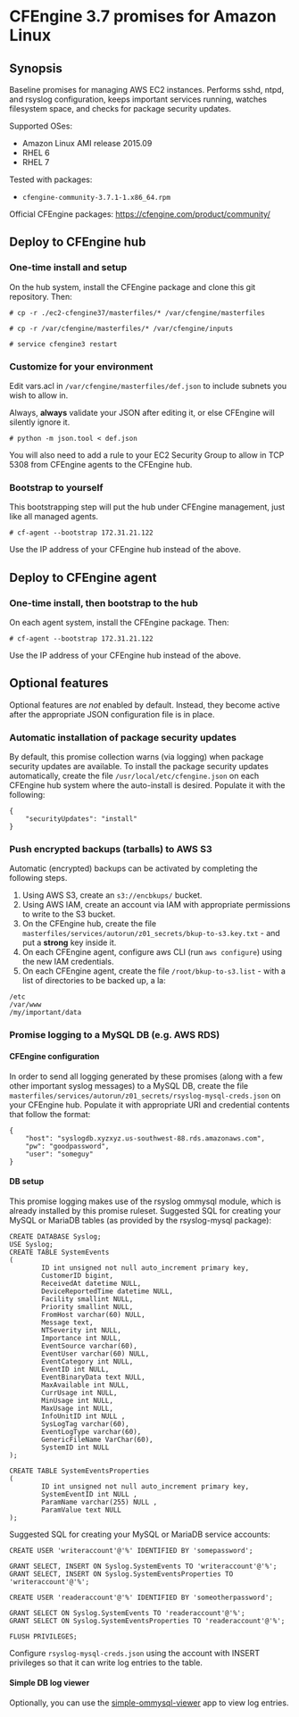 # CFEngine 3.7 promises for Amazon Linux

## Synopsis

Baseline promises for managing AWS EC2 instances. Performs sshd, ntpd, and rsyslog configuration, keeps important services running, watches filesystem space, and checks for package security updates.

Supported OSes:
* Amazon Linux AMI release 2015.09
* RHEL 6
* RHEL 7

Tested with packages:
* `cfengine-community-3.7.1-1.x86_64.rpm`

Official CFEngine packages:
https://cfengine.com/product/community/

## Deploy to CFEngine hub

### One-time install and setup

On the hub system, install the CFEngine package and clone this git repository. Then:

```
# cp -r ./ec2-cfengine37/masterfiles/* /var/cfengine/masterfiles

# cp -r /var/cfengine/masterfiles/* /var/cfengine/inputs

# service cfengine3 restart
```

### Customize for your environment

Edit vars.acl in `/var/cfengine/masterfiles/def.json` to include subnets you wish to allow in.

Always, **always** validate your JSON after editing it, or else CFEngine will silently ignore it.

```
# python -m json.tool < def.json
```

You will also need to add a rule to your EC2 Security Group to allow in TCP 5308 from CFEngine agents to the CFEngine hub.

### Bootstrap to yourself

This bootstrapping step will put the hub under CFEngine management, just like all managed agents.

```
# cf-agent --bootstrap 172.31.21.122
```

Use the IP address of your CFEngine hub instead of the above.

## Deploy to CFEngine agent

### One-time install, then bootstrap to the hub

On each agent system, install the CFEngine package. Then:

```
# cf-agent --bootstrap 172.31.21.122
```

Use the IP address of your CFEngine hub instead of the above.

## Optional features

Optional features are _not_ enabled by default. Instead, they become active after the appropriate JSON configuration file is in place.

### Automatic installation of package security updates

By default, this promise collection warns (via logging) when package security updates are available. To install the package security updates automatically, create the file `/usr/local/etc/cfengine.json` on each CFEngine hub system where the auto-install is desired. Populate it with the following:

```
{
    "securityUpdates": "install"
}
```

### Push encrypted backups (tarballs) to AWS S3

Automatic (encrypted) backups can be activated by completing the following steps.

1. Using AWS S3, create an `s3://encbkups/` bucket.
2. Using AWS IAM, create an account via IAM with appropriate permissions to write to the S3 bucket.
3. On the CFEngine hub, create the file `masterfiles/services/autorun/z01_secrets/bkup-to-s3.key.txt` - and put a **strong** key inside it.
4. On each CFEngine agent, configure aws CLI (run `aws configure`) using the new IAM credentials.
5. On each CFEngine agent, create the file `/root/bkup-to-s3.list` - with a list of directories to be backed up, a la:

```
/etc
/var/www
/my/important/data
```

### Promise logging to a MySQL DB (e.g. AWS RDS)

#### CFEngine configuration

In order to send all logging generated by these promises (along with a few other important syslog messages) to a MySQL DB, create the file `masterfiles/services/autorun/z01_secrets/rsyslog-mysql-creds.json` on your CFEngine hub. Populate it with appropriate URI and credential contents that follow the format:

```
{
    "host": "syslogdb.xyzxyz.us-southwest-88.rds.amazonaws.com",
    "pw": "goodpassword",
    "user": "someguy"
}
```

#### DB setup

This promise logging makes use of the rsyslog ommysql module, which is already installed by this promise ruleset. Suggested SQL for creating your MySQL or MariaDB tables (as provided by the rsyslog-mysql package):

```
CREATE DATABASE Syslog;
USE Syslog;
CREATE TABLE SystemEvents
(
        ID int unsigned not null auto_increment primary key,
        CustomerID bigint,
        ReceivedAt datetime NULL,
        DeviceReportedTime datetime NULL,
        Facility smallint NULL,
        Priority smallint NULL,
        FromHost varchar(60) NULL,
        Message text,
        NTSeverity int NULL,
        Importance int NULL,
        EventSource varchar(60),
        EventUser varchar(60) NULL,
        EventCategory int NULL,
        EventID int NULL,
        EventBinaryData text NULL,
        MaxAvailable int NULL,
        CurrUsage int NULL,
        MinUsage int NULL,
        MaxUsage int NULL,
        InfoUnitID int NULL ,
        SysLogTag varchar(60),
        EventLogType varchar(60),
        GenericFileName VarChar(60),
        SystemID int NULL
);

CREATE TABLE SystemEventsProperties
(
        ID int unsigned not null auto_increment primary key,
        SystemEventID int NULL ,
        ParamName varchar(255) NULL ,
        ParamValue text NULL
);
```

Suggested SQL for creating your MySQL or MariaDB service accounts:

```
CREATE USER 'writeraccount'@'%' IDENTIFIED BY 'somepassword';

GRANT SELECT, INSERT ON Syslog.SystemEvents TO 'writeraccount'@'%';
GRANT SELECT, INSERT ON Syslog.SystemEventsProperties TO 'writeraccount'@'%';

CREATE USER 'readeraccount'@'%' IDENTIFIED BY 'someotherpassword';

GRANT SELECT ON Syslog.SystemEvents TO 'readeraccount'@'%';
GRANT SELECT ON Syslog.SystemEventsProperties TO 'readeraccount'@'%';

FLUSH PRIVILEGES;
```

Configure `rsyslog-mysql-creds.json` using the account with INSERT privileges so that it can write log entries to the table.

#### Simple DB log viewer

Optionally, you can use the [simple-ommysql-viewer](https://github.com/ecs-hk/simple-ommysql-viewer) app to view log entries.
